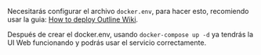 Necesitarás configurar el archivo `docker.env`, para hacer esto, recomiendo usar la guia: [How to deploy Outline Wiki](https://medium.com/@ange.cesari/how-to-deploy-outline-wiki-fully-self-hosted-no-tls-with-docker-compose-e50b57baaf73).

Después de crear el docker.env, usando `docker-compose up -d` ya tendrás la UI Web funcionando y podrás usar el servicio correctamente.
